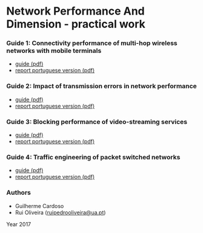 # Network Performance And Dimension - practical work

### Guide 1: Connectivity performance of multi-hop wireless networks with mobile terminals

* [guide (pdf)](https://github.com/ruipoliveira/ddr-practical-work/blob/master/guide1/pdf/Guide1_DDR_16_17.pdf)
* [report portuguese version (pdf)](https://github.com/ruipoliveira/ddr-practical-work/blob/master/guide1/pdf/DDR_work1.pdf)

### Guide 2: Impact of transmission errors in network performance

* [guide (pdf)](https://github.com/ruipoliveira/ddr-practical-work/blob/master/guide2/pdf/Guide2_DDR_16_17.pdf)
* [report portuguese version (pdf)](https://github.com/ruipoliveira/ddr-practical-work/blob/master/guide2/pdf/DDR_work2.pdf)

### Guide 3: Blocking performance of video-streaming services

* [guide (pdf)](https://github.com/ruipoliveira/ddr-practical-work/blob/master/guide3/pdf/Guide3_DDR_16_17.pdf)
* [report portuguese version (pdf)](https://github.com/ruipoliveira/ddr-practical-work/blob/master/guide3/pdf/DDR_work3.pdf)

### Guide 4: Traffic engineering of packet switched networks 

* [guide (pdf)](https://github.com/ruipoliveira/ddr-practical-work/blob/master/guide4/pdf/Guide4DDR_16_17.pdf)
* [report portuguese version (pdf)](https://github.com/ruipoliveira/ddr-practical-work/blob/master/guide4/pdf/DDR_work4.pdf)



### Authors

* Guilherme Cardoso 
* Rui Oliveira (ruipedrooliveira@ua.pt)

Year 2017 
